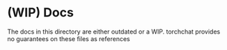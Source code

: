 # (WIP) Docs

The docs in this directory are either outdated or a WIP. torchchat provides no guarantees on these files as references
